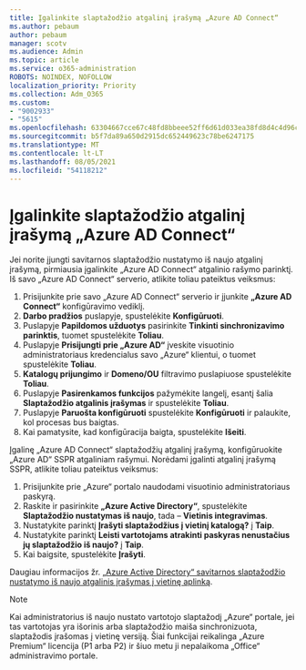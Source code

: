 ```yaml
---
title: Įgalinkite slaptažodžio atgalinį įrašymą „Azure AD Connect“
ms.author: pebaum
author: pebaum
manager: scotv
ms.audience: Admin
ms.topic: article
ms.service: o365-administration
ROBOTS: NOINDEX, NOFOLLOW
localization_priority: Priority
ms.collection: Adm_O365
ms.custom:
- "9002933"
- "5615"
ms.openlocfilehash: 63304667cce67c48fd8bbeee52ff6d61d033ea38fd8d4c4d96c240847dab2cab
ms.sourcegitcommit: b5f7da89a650d2915dc652449623c78be6247175
ms.translationtype: MT
ms.contentlocale: lt-LT
ms.lasthandoff: 08/05/2021
ms.locfileid: "54118212"
---
```

# <a name="enable-password-writeback-in-azure-ad-connect"></a>Įgalinkite slaptažodžio atgalinį įrašymą „Azure AD Connect“

Jei norite įjungti savitarnos slaptažodžio nustatymo iš naujo atgalinį įrašymą, pirmiausia įgalinkite „Azure AD Connect“ atgalinio rašymo parinktį. Iš savo „Azure AD Connect“ serverio, atlikite toliau pateiktus veiksmus:

1. Prisijunkite prie savo „Azure AD Connect“ serverio ir įjunkite **„Azure AD Connect“** konfigūravimo vediklį.
2. **Darbo pradžios** puslapyje, spustelėkite **Konfigūruoti**.
3. Puslapyje **Papildomos užduotys** pasirinkite **Tinkinti sinchronizavimo parinktis**, tuomet spustelėkite **Toliau**.
4. Puslapyje **Prisijungti prie „Azure AD“** įveskite visuotinio administratoriaus kredencialus savo „Azure“ klientui, o tuomet spustelėkite **Toliau**.
5. **Katalogų prijungimo** ir **Domeno/OU** filtravimo puslapiuose spustelėkite **Toliau**.
6. Puslapyje **Pasirenkamos funkcijos** pažymėkite langelį, esantį šalia **Slaptažodžio atgalinis įrašymas** ir spustelėkite **Toliau**.
7. Puslapyje **Paruošta konfigūruoti** spustelėkite **Konfigūruoti** ir palaukite, kol procesas bus baigtas.
8. Kai pamatysite, kad konfigūracija baigta, spustelėkite **Išeiti**.

Įgalinę „Azure AD Connect“ slaptažodžių atgalinį įrašymą, konfigūruokite „Azure AD“ SSPR atgaliniam rašymui.  Norėdami įgalinti atgalinį įrašymą SSPR, atlikite toliau pateiktus veiksmus:

1. Prisijunkite prie „Azure“ portalo naudodami visuotinio administratoriaus paskyrą.
2. Raskite ir pasirinkite **„Azure Active Directory“**, spustelėkite **Slaptažodžio nustatymas iš naujo**, tada – **Vietinis integravimas**.
3. Nustatykite parinktį **Įrašyti slaptažodžius į vietinį katalogą?** į **Taip**.
4. Nustatykite parinktį **Leisti vartotojams atrakinti paskyras nenustačius jų slaptažodžio iš naujo?** į **Taip**.
5. Kai baigsite, spustelėkite **Įrašyti**.

Daugiau informacijos žr. [„Azure Active Directory“ savitarnos slaptažodžio nustatymo iš naujo atgalinis įrašymas į vietinę aplinką](https://docs.microsoft.com/azure/active-directory/authentication/tutorial-enable-sspr-writeback).

> [!NOTE]
>  Kai administratorius iš naujo nustato vartotojo slaptažodį „Azure“ portale, jei tas vartotojas yra išorinis arba slaptažodžio maiša sinchronizuota, slaptažodis įrašomas į vietinę versiją. Šiai funkcijai reikalinga „Azure Premium“ licencija (P1 arba P2) ir šiuo metu ji nepalaikoma „Office“ administravimo portale.

